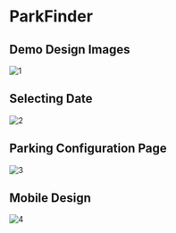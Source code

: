 # ParkFinder
 
## Demo Design Images
![1](https://user-images.githubusercontent.com/65444856/212482284-aaff5fb9-a879-4c1c-a126-da75cb0781d6.png)
## Selecting Date
![2](https://user-images.githubusercontent.com/65444856/212482297-7d6c5e32-77af-4db8-87d0-1ac6e3790427.png)
## Parking Configuration Page
![3](https://user-images.githubusercontent.com/65444856/213022335-a9c7655e-2b01-48cd-9cc7-b4580f976960.png)
## Mobile Design
![4](https://user-images.githubusercontent.com/65444856/212482310-f57035a2-12df-4709-bb4d-336b174dbe59.png)
